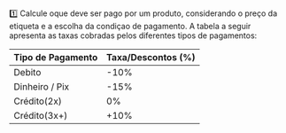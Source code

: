 1️⃣ Calcule oque deve ser pago por um produto, considerando o preço da etiqueta e a escolha da condiçao de pagamento. A tabela a seguir  apresenta as taxas cobradas pelos diferentes tipos de pagamentos:

| Tipo de Pagamento | Taxa/Descontos (%)   |
|-------------------|----------------------|
|     Debito        |       -10%           |
|   Dinheiro / Pix  |       -15%           |
|    Crédito(2x)    |         0%           |
|  Crédito(3x+)     |       +10%           |

